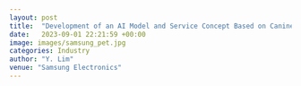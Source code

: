 ```yaml
---
layout: post
title:  "Development of an AI Model and Service Concept Based on Canine Activity Data"
date:   2023-09-01 22:21:59 +00:00
image: images/samsung_pet.jpg
categories: Industry
author: "Y. Lim"
venue: "Samsung Electronics"
---
```

